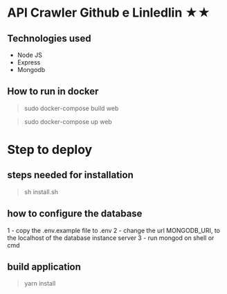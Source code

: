 # API Crawler Github e Linledlin ★★

## Technologies used

* Node JS
* Express
* Mongodb

## How to run in docker

> sudo docker-compose build web

> sudo docker-compose up web

# Step to deploy

## steps needed for installation

> sh install.sh

## how to configure the database

1 - copy the .env.example file to .env
2 - change the url MONGODB_URI, to the localhost of the database instance server
3 - run mongod on shell or cmd

## build application

> yarn install

